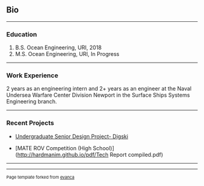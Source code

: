## Bio

---
### Education

1. B.S. Ocean Engineering, URI, 2018
2. M.S. Ocean Engineering, URI, In Progress

---
### Work Experience

2 years as an engineering intern and 2+ years as an engineer at the Naval Undersea Warfare Center Division Newport in the Surface Ships Systems Engineering branch.

---
### Recent Projects

- [Undergraduate Senior Design Project- Digski](http://hardmanim.github.io/pdf/OCE_495_Report.pdf)

- [MATE ROV Competition (High School)](http://hardmanim.github.io/pdf/Tech Report compiled.pdf)

---




---
<p style="font-size:11px">Page template forked from <a href="https://github.com/evanca/quick-portfolio">evanca</a></p>
<!-- Remove above link if you don't want to attibute -->
